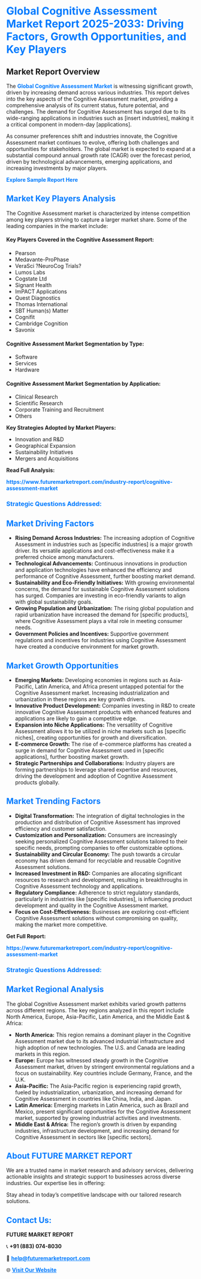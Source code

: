 <h1 style="color: #007BFF;">Global Cognitive Assessment Market Report 2025-2033: Driving Factors, Growth Opportunities, and Key Players</h1>

<section id="overview">
<h2>Market Report Overview</h2>
<p>The <a href="https://www.futuremarketreport.com/industry-report/cognitive-assessment-market" style="color: #007BFF; text-decoration: none;"><strong>Global Cognitive Assessment Market</strong></a> is witnessing significant growth, driven by increasing demand across various industries. This report delves into the key aspects of the Cognitive Assessment market, providing a comprehensive analysis of its current status, future potential, and challenges. The demand for Cognitive Assessment has surged due to its wide-ranging applications in industries such as [insert industries], making it a critical component in modern-day [applications].</p>
<p>As consumer preferences shift and industries innovate, the Cognitive Assessment market continues to evolve, offering both challenges and opportunities for stakeholders. The global market is expected to expand at a substantial compound annual growth rate (CAGR) over the forecast period, driven by technological advancements, emerging applications, and increasing investments by major players.</p>
</section>

<section id="overview">
<p><a href="https://www.futuremarketreport.com/request-sample/reportId=28428" style="color: #007BFF; text-decoration: none;"><strong>Explore Sample Report Here</strong></a></p>
</section>

<section id="key-players">
<h2 style="color: #007BFF;">Market Key Players Analysis</h2>
<p>The Cognitive Assessment market is characterized by intense competition among key players striving to capture a larger market share. Some of the leading companies in the market include:</p>
<h4>Key Players Covered in the Cognitive Assessment Report:</h4>
<ul><li>Pearson</li><li>Medavante-ProPhase</li><li>VeraSci ?NeuroCog Trials?</li><li>Lumos Labs</li><li>Cogstate Ltd</li><li>Signant Health</li><li>ImPACT Applications</li><li>Quest Diagnostics</li><li>Thomas International</li><li>SBT Human(s) Matter</li><li>Cognifit</li><li>Cambridge Cognition</li><li>Savonix</li></ul>
<h4>Cognitive Assessment Market Segmentation by Type:</h4>
<ul><li>Software</li><li>Services</li><li>Hardware</li></ul>

<h4>Cognitive Assessment Market Segmentation by Application:</h4>
<ul><li>Clinical Research</li><li>Scientific Research</li><li>Corporate Training and Recruitment</li><li>Others</li></ul>
<p><strong>Key Strategies Adopted by Market Players:</strong></p>
<ul>
<li>Innovation and R&D</li>
<li>Geographical Expansion</li>
<li>Sustainability Initiatives</li>
<li>Mergers and Acquisitions</li>
</ul>
</section>

<section>
<p><strong>Read Full Analysis: </strong></p><a href="https://www.futuremarketreport.com/industry-report/cognitive-assessment-market" style="color: #007BFF; text-decoration: none;"><strong>https://www.futuremarketreport.com/industry-report/cognitive-assessment-market</strong></a>
<h3 style="color: #007BFF;">Strategic Questions Addressed:</h3>
</section>

<section id="driving-factors">
<h2 style="color: #007BFF;">Market Driving Factors</h2>
<ul>
<li><strong>Rising Demand Across Industries:</strong> The increasing adoption of Cognitive Assessment in industries such as [specific industries] is a major growth driver. Its versatile applications and cost-effectiveness make it a preferred choice among manufacturers.</li>
<li><strong>Technological Advancements:</strong> Continuous innovations in production and application technologies have enhanced the efficiency and performance of Cognitive Assessment, further boosting market demand.</li>
<li><strong>Sustainability and Eco-Friendly Initiatives:</strong> With growing environmental concerns, the demand for sustainable Cognitive Assessment solutions has surged. Companies are investing in eco-friendly variants to align with global sustainability goals.</li>
<li><strong>Growing Population and Urbanization:</strong> The rising global population and rapid urbanization have increased the demand for [specific products], where Cognitive Assessment plays a vital role in meeting consumer needs.</li>
<li><strong>Government Policies and Incentives:</strong> Supportive government regulations and incentives for industries using Cognitive Assessment have created a conducive environment for market growth.</li>
</ul>
</section>

<section id="growth-opportunities">
<h2 style="color: #007BFF;">Market Growth Opportunities</h2>
<ul>
<li><strong>Emerging Markets:</strong> Developing economies in regions such as Asia-Pacific, Latin America, and Africa present untapped potential for the Cognitive Assessment market. Increasing industrialization and urbanization in these regions are key growth drivers.</li>
<li><strong>Innovative Product Development:</strong> Companies investing in R&D to create innovative Cognitive Assessment products with enhanced features and applications are likely to gain a competitive edge.</li>
<li><strong>Expansion into Niche Applications:</strong> The versatility of Cognitive Assessment allows it to be utilized in niche markets such as [specific niches], creating opportunities for growth and diversification.</li>
<li><strong>E-commerce Growth:</strong> The rise of e-commerce platforms has created a surge in demand for Cognitive Assessment used in [specific applications], further boosting market growth.</li>
<li><strong>Strategic Partnerships and Collaborations:</strong> Industry players are forming partnerships to leverage shared expertise and resources, driving the development and adoption of Cognitive Assessment products globally.</li>
</ul>
</section>

<section id="trending-factors">
<h2 style="color: #007BFF;">Market Trending Factors</h2>
<ul>
<li><strong>Digital Transformation:</strong> The integration of digital technologies in the production and distribution of Cognitive Assessment has improved efficiency and customer satisfaction.</li>
<li><strong>Customization and Personalization:</strong> Consumers are increasingly seeking personalized Cognitive Assessment solutions tailored to their specific needs, prompting companies to offer customizable options.</li>
<li><strong>Sustainability and Circular Economy:</strong> The push towards a circular economy has driven demand for recyclable and reusable Cognitive Assessment solutions.</li>
<li><strong>Increased Investment in R&D:</strong> Companies are allocating significant resources to research and development, resulting in breakthroughs in Cognitive Assessment technology and applications.</li>
<li><strong>Regulatory Compliance:</strong> Adherence to strict regulatory standards, particularly in industries like [specific industries], is influencing product development and quality in the Cognitive Assessment market.</li>
<li><strong>Focus on Cost-Effectiveness:</strong> Businesses are exploring cost-efficient Cognitive Assessment solutions without compromising on quality, making the market more competitive.</li>
</ul>
</section>

<section>
<p><strong>Get Full Report: </strong></p><a href="https://www.futuremarketreport.com/industry-report/cognitive-assessment-market" style="color: #007BFF; text-decoration: none;"><strong>https://www.futuremarketreport.com/industry-report/cognitive-assessment-market</strong></a>
<h3 style="color: #007BFF;">Strategic Questions Addressed:</h3>
</section>


<section id="regional-analysis">
<h2 style="color: #007BFF;">Market Regional Analysis</h2>
<p>The global Cognitive Assessment market exhibits varied growth patterns across different regions. The key regions analyzed in this report include North America, Europe, Asia-Pacific, Latin America, and the Middle East & Africa:</p>
<ul>
<li><strong>North America:</strong> This region remains a dominant player in the Cognitive Assessment market due to its advanced industrial infrastructure and high adoption of new technologies. The U.S. and Canada are leading markets in this region.</li>
<li><strong>Europe:</strong> Europe has witnessed steady growth in the Cognitive Assessment market, driven by stringent environmental regulations and a focus on sustainability. Key countries include Germany, France, and the U.K.</li>
<li><strong>Asia-Pacific:</strong> The Asia-Pacific region is experiencing rapid growth, fueled by industrialization, urbanization, and increasing demand for Cognitive Assessment in countries like China, India, and Japan.</li>
<li><strong>Latin America:</strong> Emerging markets in Latin America, such as Brazil and Mexico, present significant opportunities for the Cognitive Assessment market, supported by growing industrial activities and investments.</li>
<li><strong>Middle East & Africa:</strong> The region’s growth is driven by expanding industries, infrastructure development, and increasing demand for Cognitive Assessment in sectors like [specific sectors].</li>
</ul>
</section>

<footer>
<h2 style="color: #007BFF;">About FUTURE MARKET REPORT</h2>
<p>We are a trusted name in market research and advisory services, delivering actionable insights and strategic support to businesses across diverse industries. Our expertise lies in offering:</p>

<p>Stay ahead in today’s competitive landscape with our tailored research solutions.</p>

<h2 style="color: #007BFF;">Contact Us:</h2>
<p><strong>FUTURE MARKET REPORT</strong></p>
<p>📞 <strong>+91 (883) 074-8030</strong></p>
<p>📧 <strong><a href="mailto:help@futuremarketreport.com" style="color: #007BFF;">help@futuremarketreport.com</a></strong></p>
<p>🌐 <strong><a href="https://www.futuremarketreport.com/" style="color: #007BFF;">Visit Our Website</a></strong></p>
</footer>